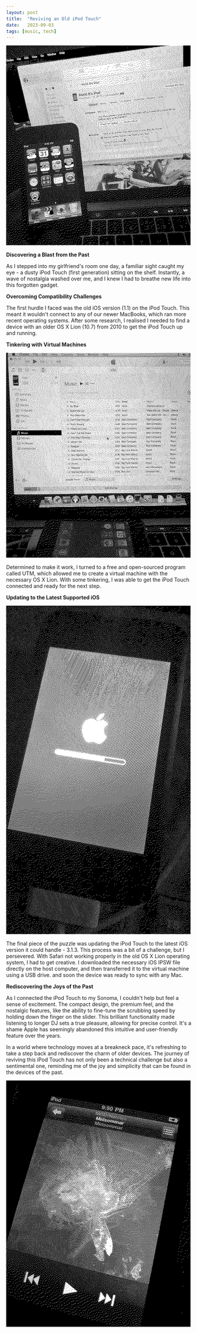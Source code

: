 ```yaml
---
layout: post
title:  "Reviving an Old iPod Touch"
date:   2023-09-03
tags: [music, tech]
---
```


![iPod](/images/ipod.png)

**Discovering a Blast from the Past**

As I stepped into my girlfriend's room one day, a familiar sight caught my eye - a dusty iPod Touch (first generation) sitting on the shelf. Instantly, a wave of nostalgia washed over me, and I knew I had to breathe new life into this forgotten gadget.

**Overcoming Compatibility Challenges**

The first hurdle I faced was the old iOS version (1.1) on the iPod Touch. This meant it wouldn't connect to any of our newer MacBooks, which ran more recent operating systems. After some research, I realised I needed to find a device with an older OS X Lion (10.7) from 2010 to get the iPod Touch up and running.

**Tinkering with Virtual Machines**

![Connecting iPod](/images/ipod_itunes.png)

Determined to make it work, I turned to a free and open-sourced program called UTM, which allowed me to create a virtual machine with the necessary OS X Lion. With some tinkering, I was able to get the iPod Touch connected and ready for the next step.

**Updating to the Latest Supported iOS**

![Updating iPod](/images/ipod_update.png)

The final piece of the puzzle was updating the iPod Touch to the latest iOS version it could handle - 3.1.3. This process was a bit of a challenge, but I persevered. With Safari not working properly in the old OS X Lion operating system, I had to get creative. I downloaded the necessary iOS IPSW file directly on the host computer, and then transferred it to the virtual machine using a USB drive.
and soon the device was ready to sync with any Mac.

**Rediscovering the Joys of the Past**

As I connected the iPod Touch to my Sonoma, I couldn't help but feel a sense of excitement. The compact design, the premium feel, and the nostalgic features, like the ability to fine-tune the scrubbing speed by holding down the finger on the slider. This brilliant functionality made listening to longer DJ sets a true pleasure, allowing for precise control. It's a shame Apple has seemingly abandoned this intuitive and user-friendly feature over the years.

In a world where technology moves at a breakneck pace, it's refreshing to take a step back and rediscover the charm of older devices. The journey of reviving this iPod Touch has not only been a technical challenge but also a sentimental one, reminding me of the joy and simplicity that can be found in the devices of the past.

![Music on iPod](/images/ipod_music.png)